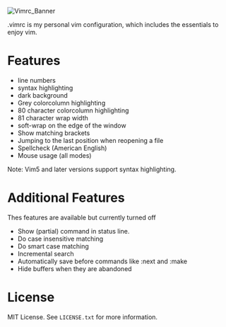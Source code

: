 ![Vimrc_Banner](https://user-images.githubusercontent.com/120442663/207273978-c86f5f88-e65f-4b62-8f94-d63f2d5b0e65.png)


.vimrc is my personal vim configuration, which includes the essentials to enjoy vim.

# Features

- line numbers
- syntax highlighting
- dark background 
- Grey colorcolumn highlighting
- 80 character colorcolumn highlighting 
- 81 character wrap width
- soft-wrap on the edge of the window
- Show matching brackets
- Jumping to the last position when reopening a file
- Spellcheck (American English)
- Mouse usage (all modes)

Note: Vim5 and later versions support syntax highlighting. 

# Additional Features
Thes features are available but currently turned off

- Show (partial) command in status line.
- Do case insensitive matching
- Do smart case matching
- Incremental search
- Automatically save before commands like :next and :make
- Hide buffers when they are abandoned 


# License
MIT License. See `LICENSE.txt` for more information.
